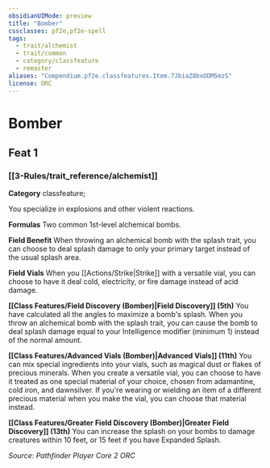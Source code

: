 ```yaml
---
obsidianUIMode: preview
title: "Bomber"
cssclasses: pf2e,pf2e-spell
tags:
  - trait/alchemist
  - trait/common
  - category/classfeature
  - remaster
aliases: "Compendium.pf2e.classfeatures.Item.7JbiaZ8bxODM5mzS"
license: ORC
---
```

# Bomber
## Feat 1
### [[3-Rules/trait_reference/alchemist]]

**Category** classfeature; 




You specialize in explosions and other violent reactions.

**Formulas** Two common 1st-level alchemical bombs.

**Field Benefit** When throwing an alchemical bomb with the splash trait, you can choose to deal splash damage to only your primary target instead of the usual splash area.

**Field Vials** When you [[Actions/Strike|Strike]] with a versatile vial, you can choose to have it deal cold, electricity, or fire damage instead of acid damage.

**[[Class Features/Field Discovery (Bomber)|Field Discovery]] (5th)** You have calculated all the angles to maximize a bomb's splash. When you throw an alchemical bomb with the splash trait, you can cause the bomb to deal splash damage equal to your Intelligence modifier (minimum 1) instead of the normal amount.

**[[Class Features/Advanced Vials (Bomber)|Advanced Vials]] (11th)** You can mix special ingredients into your vials, such as magical dust or flakes of precious minerals. When you create a versatile vial, you can choose to have it treated as one special material of your choice, chosen from adamantine, cold iron, and dawnsilver. If you're wearing or wielding an item of a different precious material when you make the vial, you can choose that material instead.

**[[Class Features/Greater Field Discovery (Bomber)|Greater Field Discovery]] (13th)** You can increase the splash on your bombs to damage creatures within 10 feet, or 15 feet if you have Expanded Splash.

*Source: Pathfinder Player Core 2*
*ORC*
